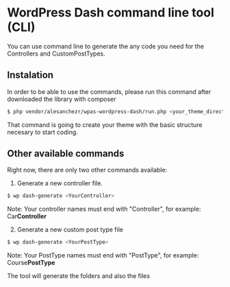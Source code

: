 # WordPress Dash command line tool (CLI)

You can use command line to generate the any code you need for the Controllers and CustomPostTypes.

## Instalation

In order to be able to use the commands, please run this command after downloaded the library with composer

```sh
$ php vendor/alesanchezr/wpas-wordpress-dash/run.php <your_theme_directory_name>
```

That command is going to create your theme with the basic structure necesary to start coding.

## Other available commands

Right now, there are only two other commands available:

1) Generate a new controller file.
```sh
$ wp dash-generate <YourController>
```
Note: Your controller names must end with "Controller", for example: Car**Controller**


2) Generate a new custom post type file
```sh
$ wp dash-generate <YourPostType>
```
Note: Your PostType names must end with "PostType", for example: Course**PostType**

The tool will generate the folders and also the files

